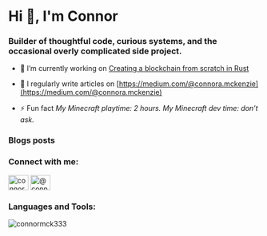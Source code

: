 <h1>Hi 👋, I'm Connor</h1>
<h3>Builder of thoughtful code, curious systems, and the occasional overly complicated side project.</h3>

- 🔭 I’m currently working on [Creating a blockchain from scratch in Rust](https://github.com/connormck333/Blockchain)

- 📝 I regularly write articles on [https://medium.com/@connora.mckenzie](https://medium.com/@connora.mckenzie)

- ⚡ Fun fact *My Minecraft playtime: 2 hours. My Minecraft dev time: don’t ask.*

### Blogs posts
<!-- BLOG-POST-LIST:START -->
<!-- BLOG-POST-LIST:END -->

<h3 align="left">Connect with me:</h3>
<p align="left">
<a href="https://linkedin.com/in/connor-mckenzie-1b3245223" target="blank"><img align="center" src="https://raw.githubusercontent.com/rahuldkjain/github-profile-readme-generator/master/src/images/icons/Social/linked-in-alt.svg" alt="connor-mckenzie-1b3245223" height="30" width="40" /></a>
<a href="https://medium.com/@connora.mckenzie" target="blank"><img align="center" src="https://raw.githubusercontent.com/rahuldkjain/github-profile-readme-generator/master/src/images/icons/Social/medium.svg" alt="@connora.mckenzie" height="30" width="40" /></a>
</p>

<h3 align="left">Languages and Tools:</h3>
<p><img align="left" src="https://github-readme-stats.vercel.app/api/top-langs?username=connormck333&show_icons=true&locale=en&layout=compact" alt="connormck333" /></p>

